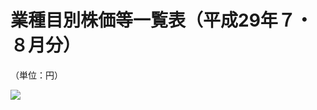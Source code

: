 # 業種目別株価等一覧表（平成29年７・８月分）

（単位：円）

![](https://www.nta.go.jp/tmp/959878ac-f980-4884-965f-e46cf35c2c6a/images/365537319533d9397d9c49ee4d0532016cb0646e6a3adf6100894a7f72ba686d.jpg)